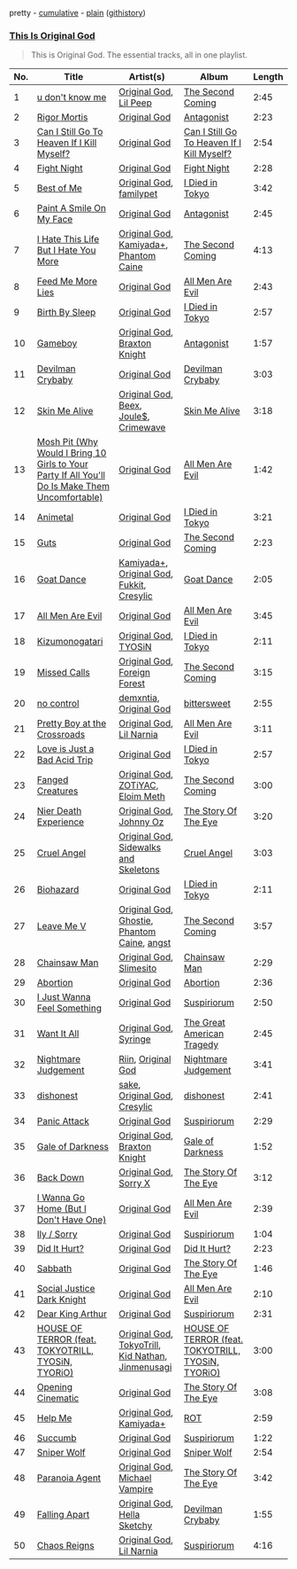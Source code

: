pretty - [cumulative](/playlists/cumulative/This%20Is%20Original%20God.md) - [plain](/playlists/plain/37i9dQZF1DZ06evO1CQMwQ) ([githistory](https://github.githistory.xyz/tg-z/spotify-playlist-archive/blob/main/playlists/plain/37i9dQZF1DZ06evO1CQMwQ))

### [This Is Original God](https://open.spotify.com/playlist/37i9dQZF1DZ06evO1CQMwQ)

> This is Original God. The essential tracks, all in one playlist.

| No. | Title | Artist(s) | Album | Length |
|---|---|---|---|---|
| 1 | [u don't know me](https://open.spotify.com/track/3tex5Hf9U5Er2df7K8Noox) | [Original God](https://open.spotify.com/artist/2P2zYG7Y8nNHrn6Sk7yLlz), [Lil Peep](https://open.spotify.com/artist/2kCcBybjl3SAtIcwdWpUe3) | [The Second Coming](https://open.spotify.com/album/4ugmMj1BzWRe9DsqQrZANF) | 2:45 |
| 2 | [Rigor Mortis](https://open.spotify.com/track/6VwBj1x2WgEBZPxYhOm7g7) | [Original God](https://open.spotify.com/artist/2P2zYG7Y8nNHrn6Sk7yLlz) | [Antagonist](https://open.spotify.com/album/06HIbunozrF6SQwLza2i9h) | 2:23 |
| 3 | [Can I Still Go To Heaven If I Kill Myself?](https://open.spotify.com/track/5CDFHyYwyL6bqlw0acgkgi) | [Original God](https://open.spotify.com/artist/2P2zYG7Y8nNHrn6Sk7yLlz) | [Can I Still Go To Heaven If I Kill Myself?](https://open.spotify.com/album/33EGyswHAsr5g1TmnSat2I) | 2:54 |
| 4 | [Fight Night](https://open.spotify.com/track/1IgRNZBC3yus3d7IZ3yEwC) | [Original God](https://open.spotify.com/artist/2P2zYG7Y8nNHrn6Sk7yLlz) | [Fight Night](https://open.spotify.com/album/5TbgTqbQ24vY2MHtb5oAA4) | 2:28 |
| 5 | [Best of Me](https://open.spotify.com/track/2LsQKhF2oQkTwJ06ZExhbw) | [Original God](https://open.spotify.com/artist/2P2zYG7Y8nNHrn6Sk7yLlz), [familypet](https://open.spotify.com/artist/0qrKkQFiL3vftNOhGuIJEX) | [I Died in Tokyo](https://open.spotify.com/album/2bZFVt1uDdOyaTC2M0QaJ2) | 3:42 |
| 6 | [Paint A Smile On My Face](https://open.spotify.com/track/30IahVzszhiY9zGxg11x3y) | [Original God](https://open.spotify.com/artist/2P2zYG7Y8nNHrn6Sk7yLlz) | [Antagonist](https://open.spotify.com/album/06HIbunozrF6SQwLza2i9h) | 2:45 |
| 7 | [I Hate This Life But I Hate You More](https://open.spotify.com/track/0UVekJjQfB1PYUNbyHFuV2) | [Original God](https://open.spotify.com/artist/2P2zYG7Y8nNHrn6Sk7yLlz), [Kamiyada+](https://open.spotify.com/artist/7cB6KjTm98hhNE9eeyhcnF), [Phantom Caine](https://open.spotify.com/artist/55VQ5zpeYDttAaBD9rAIh1) | [The Second Coming](https://open.spotify.com/album/4ugmMj1BzWRe9DsqQrZANF) | 4:13 |
| 8 | [Feed Me More Lies](https://open.spotify.com/track/2WRafgNSrilnrpgsbm1qNY) | [Original God](https://open.spotify.com/artist/2P2zYG7Y8nNHrn6Sk7yLlz) | [All Men Are Evil](https://open.spotify.com/album/5WdKrBk0vP32zbzchkn5OX) | 2:43 |
| 9 | [Birth By Sleep](https://open.spotify.com/track/6HuNgPU4k0ed3LggpRGJwj) | [Original God](https://open.spotify.com/artist/2P2zYG7Y8nNHrn6Sk7yLlz) | [I Died in Tokyo](https://open.spotify.com/album/2bZFVt1uDdOyaTC2M0QaJ2) | 2:57 |
| 10 | [Gameboy](https://open.spotify.com/track/6E0uyfTTiRRnQUWTpcYsFv) | [Original God](https://open.spotify.com/artist/2P2zYG7Y8nNHrn6Sk7yLlz), [Braxton Knight](https://open.spotify.com/artist/6UJNjW9qNBTqn1Z5g8TKs6) | [Antagonist](https://open.spotify.com/album/06HIbunozrF6SQwLza2i9h) | 1:57 |
| 11 | [Devilman Crybaby](https://open.spotify.com/track/17HEUBasRLb75itHAPCZB2) | [Original God](https://open.spotify.com/artist/2P2zYG7Y8nNHrn6Sk7yLlz) | [Devilman Crybaby](https://open.spotify.com/album/2jKTBbO4bx983UwDnaIitS) | 3:03 |
| 12 | [Skin Me Alive](https://open.spotify.com/track/3zFvBEMV73rQLclf45nN4k) | [Original God](https://open.spotify.com/artist/2P2zYG7Y8nNHrn6Sk7yLlz), [Beex](https://open.spotify.com/artist/2bK0wwNR1WAFNcVMEB7yM5), [Joule$](https://open.spotify.com/artist/45X94Ik0oPhqi09usFnZVH), [Crimewave](https://open.spotify.com/artist/1JSvsg4acuJJ3epOL2Hcrm) | [Skin Me Alive](https://open.spotify.com/album/464YSqTGCQ3dTsdcvV0Sc8) | 3:18 |
| 13 | [Mosh Pit (Why Would I Bring 10 Girls to Your Party If All You'll Do Is Make Them Uncomfortable)](https://open.spotify.com/track/5aC7syqI3G6X6pfUxzM8I5) | [Original God](https://open.spotify.com/artist/2P2zYG7Y8nNHrn6Sk7yLlz) | [All Men Are Evil](https://open.spotify.com/album/5WdKrBk0vP32zbzchkn5OX) | 1:42 |
| 14 | [Animetal](https://open.spotify.com/track/2yKo6lMKZAQ8T4PXdZ47o4) | [Original God](https://open.spotify.com/artist/2P2zYG7Y8nNHrn6Sk7yLlz) | [I Died in Tokyo](https://open.spotify.com/album/2bZFVt1uDdOyaTC2M0QaJ2) | 3:21 |
| 15 | [Guts](https://open.spotify.com/track/2Nzo2HUazYjYe2guoEfM47) | [Original God](https://open.spotify.com/artist/2P2zYG7Y8nNHrn6Sk7yLlz) | [The Second Coming](https://open.spotify.com/album/4ugmMj1BzWRe9DsqQrZANF) | 2:23 |
| 16 | [Goat Dance](https://open.spotify.com/track/4XsJTkyhUTTKZZ7ba66LEy) | [Kamiyada+](https://open.spotify.com/artist/7cB6KjTm98hhNE9eeyhcnF), [Original God](https://open.spotify.com/artist/2P2zYG7Y8nNHrn6Sk7yLlz), [Fukkit](https://open.spotify.com/artist/2lumbRIs61wTw0biiIAUDI), [Cresylic](https://open.spotify.com/artist/5nbvOlHJkYAaOZuJMGo8HG) | [Goat Dance](https://open.spotify.com/album/3lAhOaNbs9UgISlnf4OWnN) | 2:05 |
| 17 | [All Men Are Evil](https://open.spotify.com/track/3tIN5FvzBVkxJbWQAOOb2K) | [Original God](https://open.spotify.com/artist/2P2zYG7Y8nNHrn6Sk7yLlz) | [All Men Are Evil](https://open.spotify.com/album/5WdKrBk0vP32zbzchkn5OX) | 3:45 |
| 18 | [Kizumonogatari](https://open.spotify.com/track/6z0FbMF8JFvSo5ryF1mmNw) | [Original God](https://open.spotify.com/artist/2P2zYG7Y8nNHrn6Sk7yLlz), [TYOSiN](https://open.spotify.com/artist/3DpJs3MaiPFSOKU60T9XER) | [I Died in Tokyo](https://open.spotify.com/album/2bZFVt1uDdOyaTC2M0QaJ2) | 2:11 |
| 19 | [Missed Calls](https://open.spotify.com/track/0sKyeK4aLL3nPNg9QHfD38) | [Original God](https://open.spotify.com/artist/2P2zYG7Y8nNHrn6Sk7yLlz), [Foreign Forest](https://open.spotify.com/artist/7C4ztJMkuGRy0qkU6dG5hU) | [The Second Coming](https://open.spotify.com/album/4ugmMj1BzWRe9DsqQrZANF) | 3:15 |
| 20 | [no control](https://open.spotify.com/track/5anYMYUzy99HeDaI1eeEqR) | [demxntia](https://open.spotify.com/artist/6trEYfLSuAd9CS8bCy4sOH), [Original God](https://open.spotify.com/artist/2P2zYG7Y8nNHrn6Sk7yLlz) | [bittersweet](https://open.spotify.com/album/3TStyif7gqXqvSfY0IXse8) | 2:55 |
| 21 | [Pretty Boy at the Crossroads](https://open.spotify.com/track/59swicDNHzyNGB9IEVZBOX) | [Original God](https://open.spotify.com/artist/2P2zYG7Y8nNHrn6Sk7yLlz), [Lil Narnia](https://open.spotify.com/artist/5ApIOijCFHDosTPLg1uriY) | [All Men Are Evil](https://open.spotify.com/album/5WdKrBk0vP32zbzchkn5OX) | 3:11 |
| 22 | [Love is Just a Bad Acid Trip](https://open.spotify.com/track/6EOQrVBQ7YYrvNy5l1AV16) | [Original God](https://open.spotify.com/artist/2P2zYG7Y8nNHrn6Sk7yLlz) | [I Died in Tokyo](https://open.spotify.com/album/2bZFVt1uDdOyaTC2M0QaJ2) | 2:57 |
| 23 | [Fanged Creatures](https://open.spotify.com/track/2aDDN1KsgyZsWWBbyAPINs) | [Original God](https://open.spotify.com/artist/2P2zYG7Y8nNHrn6Sk7yLlz), [ZOTiYAC](https://open.spotify.com/artist/5zlwpozVwV5MWaCyMC7dgy), [Eloim Meth](https://open.spotify.com/artist/5kuDFCoiHDwR1WgDYZBIc1) | [The Second Coming](https://open.spotify.com/album/4ugmMj1BzWRe9DsqQrZANF) | 3:00 |
| 24 | [Nier Death Experience](https://open.spotify.com/track/23OlUb9lkuHS8GXWkGZatx) | [Original God](https://open.spotify.com/artist/2P2zYG7Y8nNHrn6Sk7yLlz), [Johnny Oz](https://open.spotify.com/artist/7GkgjfpYIkFVA1OkGIy7jh) | [The Story Of The Eye](https://open.spotify.com/album/3RfN5erhCL9YnvfyGeArCb) | 3:20 |
| 25 | [Cruel Angel](https://open.spotify.com/track/58Ny00Twt9OTOrUHZBYOX4) | [Original God](https://open.spotify.com/artist/2P2zYG7Y8nNHrn6Sk7yLlz), [Sidewalks and Skeletons](https://open.spotify.com/artist/48nHO1cuTbpx4ELhChsxX1) | [Cruel Angel](https://open.spotify.com/album/29FGdDVhx9NdtZTsLvocQz) | 3:03 |
| 26 | [Biohazard](https://open.spotify.com/track/75gPkhfQbZeE0MkkgyKciT) | [Original God](https://open.spotify.com/artist/2P2zYG7Y8nNHrn6Sk7yLlz) | [I Died in Tokyo](https://open.spotify.com/album/2bZFVt1uDdOyaTC2M0QaJ2) | 2:11 |
| 27 | [Leave Me V](https://open.spotify.com/track/5QlMNpXdPtojB5CbYkNB59) | [Original God](https://open.spotify.com/artist/2P2zYG7Y8nNHrn6Sk7yLlz), [Ghostie](https://open.spotify.com/artist/3TUa39PslSg9NZtky1s4Bt), [Phantom Caine](https://open.spotify.com/artist/55VQ5zpeYDttAaBD9rAIh1), [angst](https://open.spotify.com/artist/6FhVt8pIFz97pbIWFWCmbx) | [The Second Coming](https://open.spotify.com/album/4ugmMj1BzWRe9DsqQrZANF) | 3:57 |
| 28 | [Chainsaw Man](https://open.spotify.com/track/4A5Eau6wFKtnaLnmMFs86R) | [Original God](https://open.spotify.com/artist/2P2zYG7Y8nNHrn6Sk7yLlz), [Slimesito](https://open.spotify.com/artist/1fqzcp3dzZD1YGQ2RT5pYs) | [Chainsaw Man](https://open.spotify.com/album/4kqalBxv6ue4eyvSvMMbHp) | 2:29 |
| 29 | [Abortion](https://open.spotify.com/track/1m5LsJVN8TqdAGJHZBRCeJ) | [Original God](https://open.spotify.com/artist/2P2zYG7Y8nNHrn6Sk7yLlz) | [Abortion](https://open.spotify.com/album/0GCGpof5sUxqzp3lDcHR9g) | 2:36 |
| 30 | [I Just Wanna Feel Something](https://open.spotify.com/track/5I8fxmEx1WXFdSzNnu24hc) | [Original God](https://open.spotify.com/artist/2P2zYG7Y8nNHrn6Sk7yLlz) | [Suspiriorum](https://open.spotify.com/album/4iuxmXLgOd5xky8w6XrhaU) | 2:50 |
| 31 | [Want It All](https://open.spotify.com/track/6xeuJFrSraZzyoQNnFQtly) | [Original God](https://open.spotify.com/artist/2P2zYG7Y8nNHrn6Sk7yLlz), [Syringe](https://open.spotify.com/artist/01vFMIXmqk0mcLcbXVC4S1) | [The Great American Tragedy](https://open.spotify.com/album/5uF1aZzXZ6pEtLXssncD9z) | 2:45 |
| 32 | [Nightmare Judgement](https://open.spotify.com/track/6KbDIBIwsWj2ZU39LF4Kbe) | [Riin](https://open.spotify.com/artist/3CF0zy6Whjsz7tr3vZSn0u), [Original God](https://open.spotify.com/artist/2P2zYG7Y8nNHrn6Sk7yLlz) | [Nightmare Judgement](https://open.spotify.com/album/7xglew7rAdd63Tga6IDoXd) | 3:41 |
| 33 | [dishonest](https://open.spotify.com/track/0Tu4pHTfsNfXeaaFfXKKye) | [sake](https://open.spotify.com/artist/1TFMIAqbuMvlxR1qVZVX7q), [Original God](https://open.spotify.com/artist/2P2zYG7Y8nNHrn6Sk7yLlz), [Cresylic](https://open.spotify.com/artist/5nbvOlHJkYAaOZuJMGo8HG) | [dishonest](https://open.spotify.com/album/0SCHr3UTO8Bfmm6497EjYW) | 2:41 |
| 34 | [Panic Attack](https://open.spotify.com/track/1T2NK9UC1i9xviPBWJFB9D) | [Original God](https://open.spotify.com/artist/2P2zYG7Y8nNHrn6Sk7yLlz) | [Suspiriorum](https://open.spotify.com/album/4iuxmXLgOd5xky8w6XrhaU) | 2:29 |
| 35 | [Gale of Darkness](https://open.spotify.com/track/3bmUeLSdf4bVlKCbcpkuYf) | [Original God](https://open.spotify.com/artist/2P2zYG7Y8nNHrn6Sk7yLlz), [Braxton Knight](https://open.spotify.com/artist/6UJNjW9qNBTqn1Z5g8TKs6) | [Gale of Darkness](https://open.spotify.com/album/3bTAMae8OGD1nfLaoPIIIa) | 1:52 |
| 36 | [Back Down](https://open.spotify.com/track/6hZab5nS5eZ8VVSxkcwliL) | [Original God](https://open.spotify.com/artist/2P2zYG7Y8nNHrn6Sk7yLlz), [Sorry X](https://open.spotify.com/artist/1iUS1TbK8JyjsC4ZhMRzaT) | [The Story Of The Eye](https://open.spotify.com/album/3RfN5erhCL9YnvfyGeArCb) | 3:12 |
| 37 | [I Wanna Go Home (But I Don't Have One)](https://open.spotify.com/track/7wzaZ47rmnyjji0sTQREAf) | [Original God](https://open.spotify.com/artist/2P2zYG7Y8nNHrn6Sk7yLlz) | [All Men Are Evil](https://open.spotify.com/album/5WdKrBk0vP32zbzchkn5OX) | 2:39 |
| 38 | [Ily / Sorry](https://open.spotify.com/track/6JJqtntNDrHB832YTB9NI0) | [Original God](https://open.spotify.com/artist/2P2zYG7Y8nNHrn6Sk7yLlz) | [Suspiriorum](https://open.spotify.com/album/4iuxmXLgOd5xky8w6XrhaU) | 1:04 |
| 39 | [Did It Hurt?](https://open.spotify.com/track/1cq5gYIAxLc4YDVdN2G3AK) | [Original God](https://open.spotify.com/artist/2P2zYG7Y8nNHrn6Sk7yLlz) | [Did It Hurt?](https://open.spotify.com/album/3aUahIQL5j6nwJW1icDSqu) | 2:23 |
| 40 | [Sabbath](https://open.spotify.com/track/3Dz3FKhHDy3SgsM6adNBek) | [Original God](https://open.spotify.com/artist/2P2zYG7Y8nNHrn6Sk7yLlz) | [The Story Of The Eye](https://open.spotify.com/album/3RfN5erhCL9YnvfyGeArCb) | 1:46 |
| 41 | [Social Justice Dark Knight](https://open.spotify.com/track/2icDD5GnSBKh4Wyq2fz4Dw) | [Original God](https://open.spotify.com/artist/2P2zYG7Y8nNHrn6Sk7yLlz) | [All Men Are Evil](https://open.spotify.com/album/5WdKrBk0vP32zbzchkn5OX) | 2:10 |
| 42 | [Dear King Arthur](https://open.spotify.com/track/0UMtBdMBKWNYkND21RtDVF) | [Original God](https://open.spotify.com/artist/2P2zYG7Y8nNHrn6Sk7yLlz) | [Suspiriorum](https://open.spotify.com/album/4iuxmXLgOd5xky8w6XrhaU) | 2:31 |
| 43 | [HOUSE OF TERROR (feat. TOKYOTRILL, TYOSiN, TYORiO)](https://open.spotify.com/track/3wyT9WScXDW1j3XPQf7RMV) | [Original God](https://open.spotify.com/artist/2P2zYG7Y8nNHrn6Sk7yLlz), [TokyoTrill](https://open.spotify.com/artist/2GpCShKiBkGSs3h5cSVtAZ), [Kid Nathan](https://open.spotify.com/artist/7iLDa29jbEC8YFHjWS9S9h), [Jinmenusagi](https://open.spotify.com/artist/5QSm6dJVv4soCzV7rv4QqE) | [HOUSE OF TERROR (feat. TOKYOTRILL, TYOSiN, TYORiO)](https://open.spotify.com/album/4zvxQ0KTOoNiwo5pzcayAz) | 3:00 |
| 44 | [Opening Cinematic](https://open.spotify.com/track/0eXo6O8mQawy5Yx2fGjZkW) | [Original God](https://open.spotify.com/artist/2P2zYG7Y8nNHrn6Sk7yLlz) | [The Story Of The Eye](https://open.spotify.com/album/3RfN5erhCL9YnvfyGeArCb) | 3:08 |
| 45 | [Help Me](https://open.spotify.com/track/063mX30IsNKGBmJZpSDMg5) | [Original God](https://open.spotify.com/artist/2P2zYG7Y8nNHrn6Sk7yLlz), [Kamiyada+](https://open.spotify.com/artist/7cB6KjTm98hhNE9eeyhcnF) | [ROT](https://open.spotify.com/album/34aM0r6cKCF6tAHhErcslz) | 2:59 |
| 46 | [Succumb](https://open.spotify.com/track/4yP07AlvshcpoJITJij0Ig) | [Original God](https://open.spotify.com/artist/2P2zYG7Y8nNHrn6Sk7yLlz) | [Suspiriorum](https://open.spotify.com/album/4iuxmXLgOd5xky8w6XrhaU) | 1:22 |
| 47 | [Sniper Wolf](https://open.spotify.com/track/59QbqcwEZViMpXqzP4c6j7) | [Original God](https://open.spotify.com/artist/2P2zYG7Y8nNHrn6Sk7yLlz) | [Sniper Wolf](https://open.spotify.com/album/31cfUJMcD8QBbc5wslMXBg) | 2:54 |
| 48 | [Paranoia Agent](https://open.spotify.com/track/3fGFYySo5zORg9ucJk4i4O) | [Original God](https://open.spotify.com/artist/2P2zYG7Y8nNHrn6Sk7yLlz), [Michael Vampire](https://open.spotify.com/artist/1ASlm0iunedRWkOWQdcaJn) | [The Story Of The Eye](https://open.spotify.com/album/3RfN5erhCL9YnvfyGeArCb) | 3:42 |
| 49 | [Falling Apart](https://open.spotify.com/track/1OBNFFXJZMStKdGh6AgXwn) | [Original God](https://open.spotify.com/artist/2P2zYG7Y8nNHrn6Sk7yLlz), [Hella Sketchy](https://open.spotify.com/artist/56SqyTjGTjAIkbvjidFEku) | [Devilman Crybaby](https://open.spotify.com/album/2jKTBbO4bx983UwDnaIitS) | 1:55 |
| 50 | [Chaos Reigns](https://open.spotify.com/track/3lc0iL3x7sNl9tQwR95luH) | [Original God](https://open.spotify.com/artist/2P2zYG7Y8nNHrn6Sk7yLlz), [Lil Narnia](https://open.spotify.com/artist/5ApIOijCFHDosTPLg1uriY) | [Suspiriorum](https://open.spotify.com/album/4iuxmXLgOd5xky8w6XrhaU) | 4:16 |